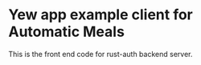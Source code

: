 # Yew app example client for Automatic Meals

This is the front end code for rust-auth backend server.
